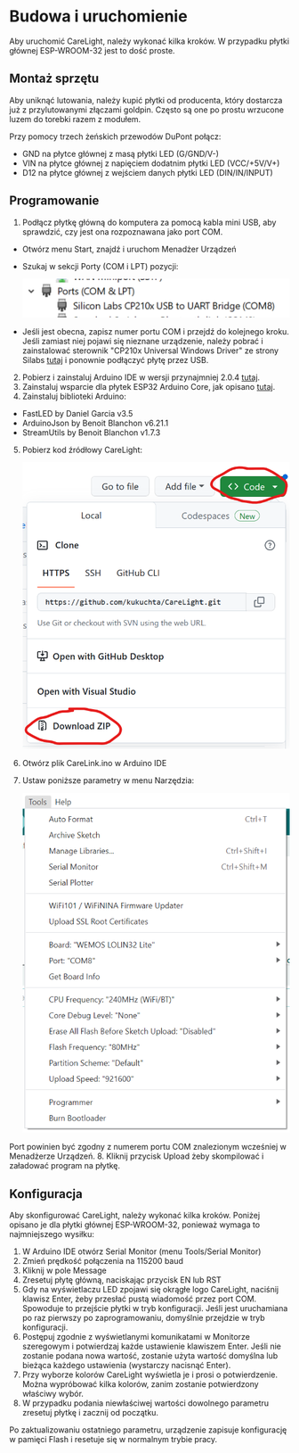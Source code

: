 # Budowa i uruchomienie
Aby uruchomić CareLight, należy wykonać kilka kroków. W przypadku płytki głównej ESP-WROOM-32 jest to dość proste.

## Montaż sprzętu
Aby uniknąć lutowania, należy kupić płytki od producenta, który dostarcza już z przylutowanymi złączami goldpin. Często są one po prostu wrzucone luzem do torebki razem z modułem.

Przy pomocy trzech żeńskich przewodów DuPont połącz:
* GND na płytce głównej z masą płytki LED (G/GND/V-)
* VIN na płytce głównej z napięciem dodatnim płytki LED (VCC/+5V/V+)
* D12 na płytce głównej z wejściem danych płytki LED (DIN/IN/INPUT)

## Programowanie

1. Podłącz płytkę główną do komputera za pomocą kabla mini USB, aby sprawdzić, czy jest ona rozpoznawana jako port COM.
  * Otwórz menu Start, znajdź i uruchom Menadżer Urządzeń
  * Szukaj w sekcji Porty (COM i LPT) pozycji:
  
    ![Device manager](./Media/DevMan.png "Device manager")
  * Jeśli jest obecna, zapisz numer portu COM i przejdź do kolejnego kroku. Jeśli zamiast niej pojawi się nieznane urządzenie, należy pobrać i zainstalować sterownik "CP210x Universal Windows Driver" ze strony Silabs [tutaj](https://www.silabs.com/developers/usb-to-uart-bridge-vcp-drivers?tab=downloads) i ponownie podłączyć płytę przez USB. 
2. Pobierz i zainstaluj Arduino IDE w wersji przynajmniej 2.0.4 [tutaj](https://www.arduino.cc/en/software).
3. Zainstaluj wsparcie dla płytek ESP32 Arduino Core, jak opisano [tutaj](https://docs.espressif.com/projects/arduino-esp32/en/latest/installing.html).
4. Zainstaluj biblioteki Arduino:
  * FastLED by Daniel Garcia v3.5
  * ArduinoJson by Benoit Blanchon v6.21.1
  * StreamUtils by Benoit Blanchon v1.7.3
5. Pobierz kod źródłowy CareLight:

    ![Get source](./Media/GetSource.png "Get source")
    
6. Otwórz plik CareLink.ino w Arduino IDE
7. Ustaw poniższe parametry w menu Narzędzia:

    ![Params](./Media/Params.png "Params")
    
  Port powinien być zgodny z numerem portu COM znalezionym wcześniej w Menadżerze Urządzeń.
8. Kliknij przycisk Upload żeby skompilować i załadować program na płytkę.

## Konfiguracja

Aby skonfigurować CareLight, należy wykonać kilka kroków. Poniżej opisano je dla płytki głównej ESP-WROOM-32, ponieważ wymaga to najmniejszego wysiłku: 
1. W Arduino IDE otwórz Serial Monitor (menu Tools/Serial Monitor)
2. Zmień prędkość połączenia na 115200 baud
3. Kliknij w pole Message
4. Zresetuj płytę główną, naciskając przycisk EN lub RST
5. Gdy na wyświetlaczu LED zpojawi się okrągłe logo CareLight, naciśnij klawisz Enter, żeby przesłać pustą wiadomość przez port COM. Spowoduje to przejście płytki w tryb konfiguracji. Jeśli jest uruchamiana po raz pierwszy po zaprogramowaniu, domyślnie przejdzie w tryb konfiguracji.
6. Postępuj zgodnie z wyświetlanymi komunikatami w Monitorze szeregowym i potwierdzaj każde ustawienie klawiszem Enter. Jeśli nie zostanie podana nowa wartość, zostanie użyta wartość domyślna lub bieżąca każdego ustawienia (wystarczy nacisnąć Enter).
7. Przy wyborze kolorów CareLight wyświetla je i prosi o potwierdzenie. Można wypróbować kilka kolorów, zanim zostanie potwierdzony właściwy wybór.
8. W przypadku podania niewłaściwej wartości dowolnego parametru zresetuj płytkę i zacznij od początku.

Po zaktualizowaniu ostatniego parametru, urządzenie zapisuje konfigurację w pamięci Flash i resetuje się w normalnym trybie pracy.
